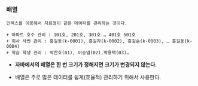 ### 배열

    인텍스를 이용해서 자료형이 같은 데이터를 관리하는 것이다.

    + 아파트 호수 관리 : 101호, 201호, 301호 … 401호 501호
    + 회사 사번 관리 : 홍길동(k-0001), 홍길자(k-0002), 홍길순(k-0003), … 홍길동(k-0004)
    + 학습 학생 관리 : 박찬호(01), 이승엽(02),박용택(03)…


+ **자바에서의 배열은 한 번 크기가 정해지면 크기가 변경되지 않는다.**

+ 배열은 주로 많은 데이터를 쉽게(효율적) 관리하기 위해서 사용한다.

